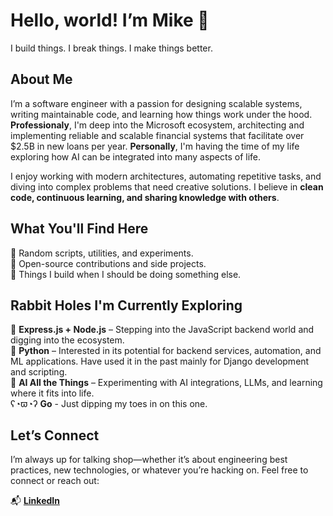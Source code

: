 # Hello, world! I’m Mike 👋  

I build things. I break things. I make things better.  

## About Me  
I’m a software engineer with a passion for designing scalable systems, writing maintainable code, and learning how things work under the hood. **Professionaly**, I'm deep into the Microsoft ecosystem, architecting and implementing reliable and scalable financial systems that facilitate over $2.5B in new loans per year. **Personally**, I'm having the time of my life exploring how AI can be integrated into many aspects of life.

I enjoy working with modern architectures, automating repetitive tasks, and diving into complex problems that need creative solutions. I believe in **clean code, continuous learning, and sharing knowledge with others**.  

## What You'll Find Here  
🔹 Random scripts, utilities, and experiments.  
🔹 Open-source contributions and side projects.  
🔹 Things I build when I should be doing something else.  

## Rabbit Holes I'm Currently Exploring
🌿 **Express.js + Node.js** – Stepping into the JavaScript backend world and digging into the ecosystem.  
🐍 **Python** – Interested in its potential for backend services, automation, and ML applications. Have used it in the past mainly for Django development and scripting.  
🤖 **AI All the Things** – Experimenting with AI integrations, LLMs, and learning where it fits into life.  
ʕ◔ϖ◔ʔ **Go** - Just dipping my toes in on this one.

## Let’s Connect  
I’m always up for talking shop—whether it’s about engineering best practices, new technologies, or whatever you’re hacking on. Feel free to connect or reach out:  

📬 **[LinkedIn](https://linkedin.com/in/mgromer)**  
